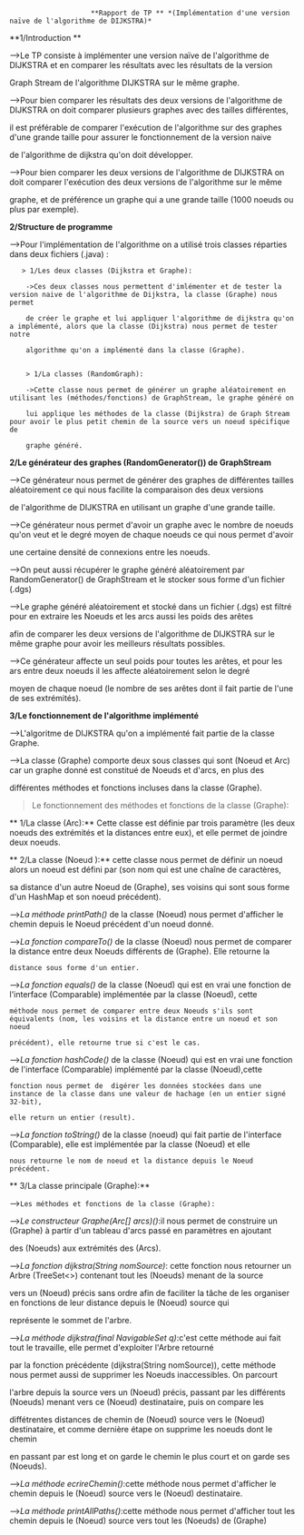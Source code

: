                         **Rapport de TP ** *(Implémentation d'une version naïve de l'algorithme de DIJKSTRA)* 
 
 **1/Introduction ** 
 
 -->Le TP consiste à implémenter une version naïve de l'algorithme de DIJKSTRA et en comparer les résultats avec les résultats de la version 
 
 Graph Stream de l'algorithme DIJKSTRA sur le même graphe. 
 
 -->Pour bien comparer les résultats des deux versions de l'algorithme de DIJKSTRA on doit comparer plusieurs graphes avec des tailles différentes,
 
 il est préférable de comparer l'exécution de l'algorithme sur des graphes d'une grande taille pour assurer le fonctionnement de la version naive 
 
 de l'algorithme de dijkstra qu'on doit développer. 
 
 
 -->Pour bien comparer les deux versions de l'algorithme de DIJKSTRA on doit comparer l'exécution des deux versions de l'algorithme sur le même
 
 graphe, et de préférence un graphe qui a une grande taille (1000 noeuds ou plus par exemple). 
 
 
 **2/Structure de programme**
 
  -->Pour l'implémentation de l'algorithme on a utilisé trois classes réparties dans deux fichiers (.java) : 
  
     
       > 1/Les deux classes (Dijkstra et Graphe): 
       
        ->Ces deux classes nous permettent d'imlémenter et de tester la version naive de l'algorithme de Dijkstra, la classe (Graphe) nous permet 
         
        de créer le graphe et lui appliquer l'algorithme de dijkstra qu'on a implémenté, alors que la classe (Dijkstra) nous permet de tester notre
        
        algorithme qu'on a implémenté dans la classe (Graphe). 
        
        
        > 1/La classes (RandomGraph):
        
        ->Cette classe nous permet de générer un graphe aléatoirement en utilisant les (méthodes/fonctions) de GraphStream, le graphe généré on 
        
        lui applique les méthodes de la classe (Dijkstra) de Graph Stream pour avoir le plus petit chemin de la source vers un noeud spécifique de
        
        graphe généré.
        
        
**2/Le générateur des graphes (RandomGenerator()) de GraphStream**  

   -->Ce générateur nous permet de générer des graphes de différentes tailles aléatoirement ce qui nous facilite la comparaison des deux versions 
   
   de l'algorithme de DIJKSTRA en utilisant un graphe d'une grande taille.
   
   -->Ce générateur nous permet d'avoir un graphe avec le nombre de noeuds qu'on veut et le degré moyen de chaque noeuds ce qui nous permet d'avoir
   
   une certaine densité de connexions entre les noeuds.
   
   -->On peut aussi récupérer le graphe généré aléatoirement par RandomGenerator() de GraphStream et le stocker sous forme d'un fichier (.dgs)
   
   -->Le graphe généré aléatoirement et stocké dans un fichier (.dgs) est filtré pour en extraire les Noeuds et les arcs aussi les poids des arêtes
   
   afin de comparer les deux versions de l'algorithme de DIJKSTRA sur le même graphe pour avoir les meilleurs résultats possibles.
   
   -->Ce générateur affecte un seul poids pour toutes les arêtes, et pour les ars entre deux noeuds il les affecte aléatoirement selon le degré 
   
   moyen de chaque noeud (le nombre de ses arêtes dont il fait partie de l'une de ses extrémités).
   
 
**3/Le fonctionnement de l'algorithme implémenté**   
   
  -->L'algoritme de DIJKSTRA qu'on a implémenté fait partie de la classe Graphe.
  
  -->La classe (Graphe) comporte deux sous classes qui sont (Noeud et Arc) car un graphe donné est constitué de Noeuds et d'arcs, en plus des 
  
  différentes méthodes et fonctions incluses dans la classe (Graphe). 
  
  
 > Le fonctionnement des méthodes et fonctions de la classe (Graphe):
 
  ** 1/La classe (Arc):** Cette classe est définie par trois paramètre (les deux noeuds des extrémités et la distances entre eux), et elle permet 
  de joindre deux noeuds.
   
  ** 2/La classe (Noeud ):** cette classe nous permet de définir un noeud alors un noeud est défini par (son nom qui est une chaîne de caractères,
  
  sa distance d'un autre Noeud de (Graphe), ses voisins qui sont sous forme d'un HashMap et son noeud précédent).
  
  -->*La méthode printPath()* de la classe (Noeud) nous permet d'afficher le chemin depuis le Noeud précédent d'un noeud donné.
    
  -->*La fonction compareTo()* de la classe (Noeud) nous permet de comparer la distance entre deux Noeuds différents de (Graphe). Elle retourne la 
    
    distance sous forme d'un entier.
    
  -->*La fonction equals()* de la classe (Noeud) qui est en vrai une fonction de l'interface (Comparable) implémentée par la classe (Noeud), cette 
    
    méthode nous permet de comparer entre deux Noeuds s'ils sont équivalents (nom, les voisins et la distance entre un noeud et son noeud 
    
    précédent), elle retourne true si c'est le cas.
    
  -->*La fonction hashCode()* de la classe (Noeud) qui est en vrai une fonction de l'interface (Comparable) implémenté par la classe (Noeud),cette
    
    fonction nous permet de  digérer les données stockées dans une instance de la classe dans une valeur de hachage (en un entier signé 32-bit), 
    
    elle return un entier (result).
    
  -->*La fonction toString()* de la classe (noeud) qui fait partie de l'interface (Comparable), elle est implémentée par la classe (Noeud) et elle 
  
    nous retourne le nom de noeud et la distance depuis le Noeud précédent.
    
    
** 3/La classe principale (Graphe):**

  -->`Les méthodes et fonctions de la classe (Graphe):
  `
  
  -->*Le constructeur Graphe(Arc[] arcs)()*:il nous permet de construire un (Graphe) à partir d'un tableau d'arcs passé en paramètres en ajoutant
  
   des (Noeuds) aux extrémités des (Arcs).
   
   
  -->*La fonction dijkstra(String nomSource)*: cette fonction nous retourner un Arbre (TreeSet<>) contenant tout les (Noeuds) menant de la source
  
   vers un (Noeud) précis sans ordre afin de faciliter la tâche de les organiser en fonctions de leur distance depuis le (Noeud) source qui 
   
   représente le sommet de l'arbre.
   
   
  -->*La méthode dijkstra(final NavigableSet<Noeud> q)*:c'est cette méthode aui fait tout le travaille, elle permet d'exploiter l'Arbre retourné
  
   par la fonction précédente (dijkstra(String nomSource)), cette méthode nous permet aussi de supprimer les Noeuds inaccessibles. On parcourt 
   
   l'arbre depuis la source  vers un (Noeud) précis, passant par les différents (Noeuds) menant vers ce (Noeud) destinataire, puis on compare les
   
   diffétrentes distances de chemin de (Noeud) source vers le (Noeud) destinataire, et comme dernière étape on supprime les noeuds dont le chemin
   
   en passant par est long et on garde le chemin le plus court et on garde ses (Noeuds).
   
  
  -->*La méthode ecrireChemin()*:cette méthode nous permet d'afficher le chemin depuis le (Noeud) source vers le (Noeud) destinataire. 
  
  
  -->*La méthode printAllPaths()*:cette méthode nous permet d'afficher tout les chemin depuis le (Noeud) source vers tout les (Noeuds) de (Graphe)
   
  
  
   
    
    
    
    
    
    
   
   
   
   
   
   
   
   
   
   
   
   
   
   
   
   
   
   
        
        
        
        
















































































































































































































































































































































































































































































































































































































































































































































































































































































































































































































































































































































































































































































































































































































































































































































































































































































































































































































































































































































































































































































































































































































































